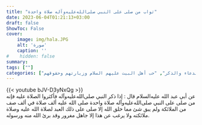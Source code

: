 ```yaml
---
title: "ثواب من صلى على النبي صلى‌الله‌عليه‌وآله صلاة واحدة"
date: 2023-06-04T01:21:13+03:00
draft: false
ShowToc: False
cover:
    image: img/hala.JPG
    alt: 'صورة'
    caption: ''
#    hidden: false
summary: 
tags: [""]
categories: ["الدعاء والذكر", "حب أهل البيت عليهم السلام وزيارتهم وحقوقهم"]
---
```

{{< youtube bJV-D3yNxQg >}}
<br>
عن
أبي عبد الله عليه‌السلام قال : إذا ذكر النبي صلى‌الله‌عليه‌وآله فأكثروا الصلاة عليه فإنه
من صلى على النبي صلى‌الله‌عليه‌وآله صلاة واحدة صلى الله عليه ألف صلاة في ألف
صف من الملائكة ولم يبق شئ مما خلق الله إلا صلى على ذلك العبد لصلاة
الله عليه وصلاة ملائكته ولا يرغب عن هذا إلا جاهل مغرور وقد برئ
الله منه ورسوله.


